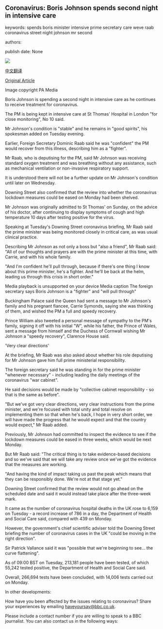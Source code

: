 ## Coronavirus: Boris Johnson spends second night in intensive care

keywords: spends boris minister intensive prime secretary care weve raab coronavirus street night johnson mr second

authors: 

publish date: None

![](https://ichef.bbci.co.uk/news/1024/branded_news/E41E/production/_111689385_mediaitem111689384.jpg)

[中文翻译](Coronavirus%3A%20Boris%20Johnson%20spends%20second%20night%20in%20intensive%20care_zh.md)

[Original Article](https://www.bbc.com/news/uk-52208156)

Image copyright PA Media

Boris Johnson is spending a second night in intensive care as he continues to receive treatment for coronavirus.

The PM is being kept in intensive care at St Thomas' Hospital in London "for close monitoring", No 10 said.

Mr Johnson's condition is "stable" and he remains in "good spirits", his spokesman added on Tuesday evening.

Earlier, Foreign Secretary Dominic Raab said he was "confident" the PM would recover from this illness, describing him as a "fighter".

Mr Raab, who is deputising for the PM, said Mr Johnson was receiving standard oxygen treatment and was breathing without any assistance, such as mechanical ventilation or non-invasive respiratory support.

It is understood there will not be a further update on Mr Johnson's condition until later on Wednesday.

Downing Street also confirmed that the review into whether the coronavirus lockdown measures could be eased on Monday had been shelved.

Mr Johnson was originally admitted to St Thomas' on Sunday, on the advice of his doctor, after continuing to display symptoms of cough and high temperature 10 days after testing positive for the virus.

Speaking at Tuesday's Downing Street coronavirus briefing, Mr Raab said the prime minister was being monitored closely in critical care, as was usual clinical practice.

Describing Mr Johnson as not only a boss but "also a friend", Mr Raab said: "All of our thoughts and prayers are with the prime minister at this time, with Carrie, and with his whole family.

"And I'm confident he'll pull through, because if there's one thing I know about this prime minister, he's a fighter. And he'll be back at the helm, leading us through this crisis in short order."

Media playback is unsupported on your device Media caption The foreign secretary says Boris Johnson is a "fighter" and "will pull through"

Buckingham Palace said the Queen had sent a message to Mr Johnson's family and his pregnant fiancee, Carrie Symonds, saying she was thinking of them, and wished the PM a full and speedy recovery.

Prince William also tweeted a personal message of sympathy to the PM's family, signing it off with his initial "W", while his father, the Prince of Wales, sent a message from himself and the Duchess of Cornwall wishing Mr Johnson a "speedy recovery", Clarence House said.

'Very clear directions'

At the briefing, Mr Raab was also asked about whether his role deputising for Mr Johnson gave him full prime ministerial responsibility.

The foreign secretary said he was standing in for the prime minister "whenever necessary" - including leading the daily meetings of the coronavirus "war cabinet".

He said decisions would be made by "collective cabinet responsibility - so that is the same as before".

"But we've got very clear directions, very clear instructions from the prime minister, and we're focused with total unity and total resolve on implementing them so that when he's back, I hope in very short order, we will have made the progress that he would expect and that the country would expect," Mr Raab added.

Previously, Mr Johnson had committed to inspect the evidence to see if the lockdown measures could be eased in three weeks, which would be next Monday.

But Mr Raab said: "The critical thing is to take evidence-based decisions and so we've said that we will take any review once we've got the evidence that the measures are working.

"And having the kind of impact taking us past the peak which means that they can be responsibly done. We're not at that stage yet."

Downing Street confirmed that the review would not go ahead on the scheduled date and said it would instead take place after the three-week mark.

It came as the number of coronavirus hospital deaths in the UK rose to 6,159 on Tuesday - a record increase of 786 in a day, the Department of Health and Social Care said, compared with 439 on Monday.

However, the government's chief scientific adviser told the Downing Street briefing the number of coronavirus cases in the UK "could be moving in the right direction".

Sir Patrick Vallance said it was "possible that we're beginning to see... the curve flattening".

As of 09:00 BST on Tuesday, 213,181 people have been tested, of which 55,242 tested positive, the Department of Health and Social Care said.

Overall, 266,694 tests have been concluded, with 14,006 tests carried out on Monday.

In other developments:

How have you been affected by the issues relating to coronavirus? Share your experiences by emailing haveyoursay@bbc.co.uk.

Please include a contact number if you are willing to speak to a BBC journalist. You can also contact us in the following ways: